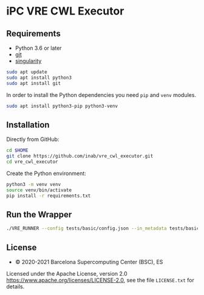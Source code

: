 # iPC VRE CWL Executor

## Requirements

- Python 3.6 or later
- [git](https://git-scm.com/downloads)
- [singularity](https://sylabs.io/singularity/)

```bash
sudo apt update
sudo apt install python3
sudo apt install git
```
 
In order to install the Python dependencies you need `pip` and `venv` modules.
```bash
sudo apt install python3-pip python3-venv
```

## Installation

Directly from GitHub:
```bash
cd $HOME
git clone https://github.com/inab/vre_cwl_executor.git
cd vre_cwl_executor
```

Create the Python environment:
```bash
python3 -m venv venv
source venv/bin/activate
pip install -r requirements.txt
```

## Run the Wrapper
```bash
./VRE_RUNNER --config tests/basic/config.json --in_metadata tests/basic/in_metadata.json --out_metadata out_metadata.json --log_file VRE_RUNNER.log
```

## License
* © 2020-2021 Barcelona Supercomputing Center (BSC), ES

Licensed under the Apache License, version 2.0 <https://www.apache.org/licenses/LICENSE-2.0>, see the file `LICENSE.txt` for details.


